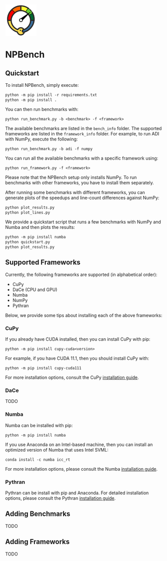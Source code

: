 <img src="npbench.svg" alt="npbench-logo" width="100"/>
<h1>NPBench</h1>

## Quickstart

To install NPBench, simply execute:
```
python -m pip install -r requirements.txt
python -m pip install .
```
You can then run benchmarks with:
```
python run_benchmark.py -b <benchmark> -f <framework>
```
The available benchmarks are listed in the `bench_info` folder. The supported frameworks are listed in the `framework_info` folder. For example, to run ADI with NumPy, execute the following:
```
python run_benchmark.py -b adi -f numpy
```
You can run all the available benchmarks with a specific framework using:
```
python run_framework.py -f <framework>
```
Please note that the NPBench setup only installs NumPy. To run benchmarks with other frameworks, you have to install them separately.  

After running some benchmarks with different frameworks, you can generate plots of the speedups and line-count differences against NumPy:
```
python plot_results.py
python plot_lines.py
```
We provide a quickstart script that runs a few benchmarks with NumPy and Numba and then plots the results:
```
python -m pip install numba
python quickstart.py
python plot_results.py
```

## Supported Frameworks

Currently, the following frameworks are supported (in alphabetical order):
- CuPy
- DaCe (CPU and GPU)
- Numba
- NumPy
- Pythran

Below, we provide some tips about installing each of the above frameworks:

### CuPy

If you already have CUDA installed, then you can install CuPy with pip:
```
python -m pip install cupy-cuda<version>
```
For example, if you have CUDA 11.1, then you should install CuPy with:
```
python -m pip install cupy-cuda111
```
For more installation options, consult the CuPy [installation guide](https://docs.cupy.dev/en/stable/install.html#install-cupy).

### DaCe

TODO

### Numba

Numba can be installed with pip:
```
python -m pip install numba
```
If you use Anaconda on an Intel-based machine, then you can install an optimized version of Numba that uses Intel SVML:
```
conda install -c numba icc_rt
```
For more installation options, please consult the Numba [installation guide](https://numba.readthedocs.io/en/stable/user/installing.html).

### Pythran

Pythran can be install with pip and Anaconda. For detailed installation options, please consult the Pythran [installation guide](https://pythran.readthedocs.io/en/latest/).

## Adding Benchmarks

TODO

## Adding Frameworks

TODO
